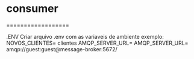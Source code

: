 # consumer
==================

.ENV
Criar arquivo .env com as variaveis de ambiente
exemplo:
NOVOS_CLIENTES= clientes
AMQP_SERVER_URL= AMQP_SERVER_URL= amqp://guest:guest@message-broker:5672/
